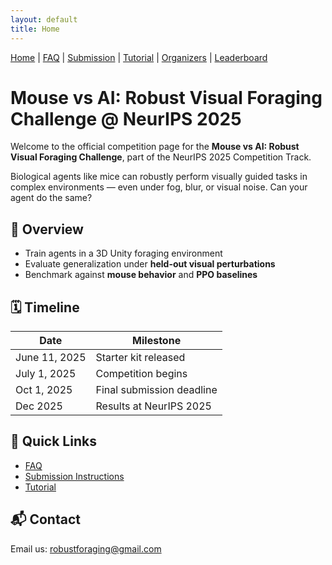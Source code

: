 ```yaml
---
layout: default
title: Home
---
```


<nav>
  <a href="/">Home</a> |
  <a href="/faq">FAQ</a> |
  <a href="/submission">Submission</a> |
  <a href="/tutorial">Tutorial</a> |
  <a href="/organizers">Organizers</a> |
  <a href="/leaderboard">Leaderboard</a>
</nav>

# Mouse vs AI: Robust Visual Foraging Challenge @ NeurIPS 2025

Welcome to the official competition page for the **Mouse vs AI: Robust Visual Foraging Challenge**, part of the NeurIPS 2025 Competition Track.

Biological agents like mice can robustly perform visually guided tasks in complex environments — even under fog, blur, or visual noise. Can your agent do the same?

## 🧠 Overview
- Train agents in a 3D Unity foraging environment
- Evaluate generalization under **held-out visual perturbations**
- Benchmark against **mouse behavior** and **PPO baselines**

## 🗓️ Timeline

| Date             | Milestone                        |
|------------------|----------------------------------|
| June 11, 2025    | Starter kit released             |
| July 1, 2025     | Competition begins               |
| Oct 1, 2025      | Final submission deadline        |
| Dec 2025         | Results at NeurIPS 2025          |

## 🔗 Quick Links

- [FAQ](faq.md)
- [Submission Instructions](submission.md)
- [Tutorial](tutorial.md)

## 📬 Contact

Email us: [robustforaging@gmail.com](mailto:robustforaging@gmail.com)
